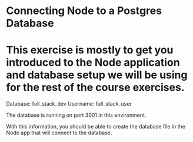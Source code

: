 # Connecting Node to a Postgres Database

# This exercise is mostly to get you introduced to the Node application and database setup we will be using for the rest of the course exercises.

Database: full_stack_dev
Username: full_stack_user

The database is running on port 3001 in this environment.

With this information, you should be able to create the database file in the Node app that will connect to the database. 